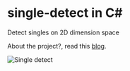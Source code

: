 single-detect in C#
=============

Detect singles on 2D dimension space

About the project?, read this [blog](http://kunuk.wordpress.com/2013/01/13/single-detection-in-2d-dimension).



![Single detect](https://raw.github.com/kunukn/single-detect/master/singledetect.png "single detect image")
